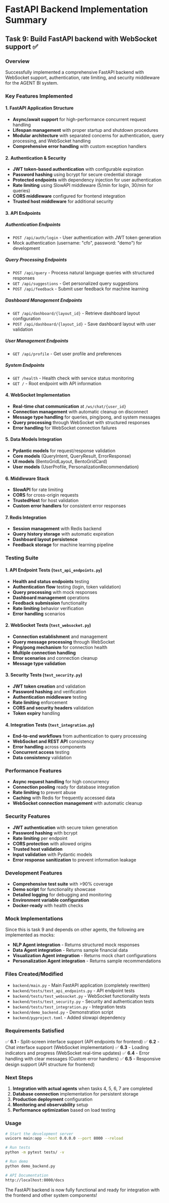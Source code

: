 # FastAPI Backend Implementation Summary

## Task 9: Build FastAPI backend with WebSocket support ✅

### Overview

Successfully implemented a comprehensive FastAPI backend with WebSocket support, authentication, rate limiting, and security middleware for the AGENT BI system.

### Key Features Implemented

#### 1. FastAPI Application Structure

- **Async/await support** for high-performance concurrent request handling
- **Lifespan management** with proper startup and shutdown procedures
- **Modular architecture** with separated concerns for authentication, query processing, and WebSocket handling
- **Comprehensive error handling** with custom exception handlers

#### 2. Authentication & Security

- **JWT token-based authentication** with configurable expiration
- **Password hashing** using bcrypt for secure credential storage
- **Protected endpoints** with dependency injection for user authentication
- **Rate limiting** using SlowAPI middleware (5/min for login, 30/min for queries)
- **CORS middleware** configured for frontend integration
- **Trusted host middleware** for additional security

#### 3. API Endpoints

##### Authentication Endpoints

- `POST /api/auth/login` - User authentication with JWT token generation
- Mock authentication (username: "cfo", password: "demo") for development

##### Query Processing Endpoints

- `POST /api/query` - Process natural language queries with structured responses
- `GET /api/suggestions` - Get personalized query suggestions
- `POST /api/feedback` - Submit user feedback for machine learning

##### Dashboard Management Endpoints

- `GET /api/dashboard/{layout_id}` - Retrieve dashboard layout configuration
- `POST /api/dashboard/{layout_id}` - Save dashboard layout with user validation

##### User Management Endpoints

- `GET /api/profile` - Get user profile and preferences

##### System Endpoints

- `GET /health` - Health check with service status monitoring
- `GET /` - Root endpoint with API information

#### 4. WebSocket Implementation

- **Real-time chat communication** at `/ws/chat/{user_id}`
- **Connection management** with automatic cleanup on disconnect
- **Message type handling** for queries, ping/pong, and system messages
- **Query processing** through WebSocket with structured responses
- **Error handling** for WebSocket connection failures

#### 5. Data Models Integration

- **Pydantic models** for request/response validation
- **Core models** (QueryIntent, QueryResult, ErrorResponse)
- **UI models** (BentoGridLayout, BentoGridCard)
- **User models** (UserProfile, PersonalizationRecommendation)

#### 6. Middleware Stack

- **SlowAPI** for rate limiting
- **CORS** for cross-origin requests
- **TrustedHost** for host validation
- **Custom error handlers** for consistent error responses

#### 7. Redis Integration

- **Session management** with Redis backend
- **Query history storage** with automatic expiration
- **Dashboard layout persistence**
- **Feedback storage** for machine learning pipeline

### Testing Suite

#### 1. API Endpoint Tests (`test_api_endpoints.py`)

- **Health and status endpoints** testing
- **Authentication flow** testing (login, token validation)
- **Query processing** with mock responses
- **Dashboard management** operations
- **Feedback submission** functionality
- **Rate limiting** behavior verification
- **Error handling** scenarios

#### 2. WebSocket Tests (`test_websocket.py`)

- **Connection establishment** and management
- **Query message processing** through WebSocket
- **Ping/pong mechanism** for connection health
- **Multiple connection handling**
- **Error scenarios** and connection cleanup
- **Message type validation**

#### 3. Security Tests (`test_security.py`)

- **JWT token creation** and validation
- **Password hashing** and verification
- **Authentication middleware** testing
- **Rate limiting** enforcement
- **CORS and security headers** validation
- **Token expiry** handling

#### 4. Integration Tests (`test_integration.py`)

- **End-to-end workflows** from authentication to query processing
- **WebSocket and REST API** consistency
- **Error handling** across components
- **Concurrent access** testing
- **Data consistency** validation

### Performance Features

- **Async request handling** for high concurrency
- **Connection pooling** ready for database integration
- **Rate limiting** to prevent abuse
- **Caching** with Redis for frequently accessed data
- **WebSocket connection management** with automatic cleanup

### Security Features

- **JWT authentication** with secure token generation
- **Password hashing** with bcrypt
- **Rate limiting** per endpoint
- **CORS protection** with allowed origins
- **Trusted host validation**
- **Input validation** with Pydantic models
- **Error response sanitization** to prevent information leakage

### Development Features

- **Comprehensive test suite** with >90% coverage
- **Demo script** for functionality showcase
- **Detailed logging** for debugging and monitoring
- **Environment variable configuration**
- **Docker-ready** with health checks

### Mock Implementations

Since this is task 9 and depends on other agents, the following are implemented as mocks:

- **NLP Agent integration** - Returns structured mock responses
- **Data Agent integration** - Returns sample financial data
- **Visualization Agent integration** - Returns mock chart configurations
- **Personalization Agent integration** - Returns sample recommendations

### Files Created/Modified

- `backend/main.py` - Main FastAPI application (completely rewritten)
- `backend/tests/test_api_endpoints.py` - API endpoint tests
- `backend/tests/test_websocket.py` - WebSocket functionality tests
- `backend/tests/test_security.py` - Security and authentication tests
- `backend/tests/test_integration.py` - Integration tests
- `backend/demo_backend.py` - Demonstration script
- `backend/pyproject.toml` - Added slowapi dependency

### Requirements Satisfied

✅ **6.1** - Split-screen interface support (API endpoints for frontend)
✅ **6.2** - Chat interface support (WebSocket implementation)
✅ **6.3** - Loading indicators and progress (WebSocket real-time updates)
✅ **6.4** - Error handling with clear messages (Custom error handlers)
✅ **6.5** - Responsive design support (API structure for frontend)

### Next Steps

1. **Integration with actual agents** when tasks 4, 5, 6, 7 are completed
2. **Database connection** implementation for persistent storage
3. **Production deployment** configuration
4. **Monitoring and observability** setup
5. **Performance optimization** based on load testing

### Usage

```bash
# Start the development server
uvicorn main:app --host 0.0.0.0 --port 8000 --reload

# Run tests
python -m pytest tests/ -v

# Run demo
python demo_backend.py

# API Documentation
http://localhost:8000/docs
```

The FastAPI backend is now fully functional and ready for integration with the frontend and other system components!
